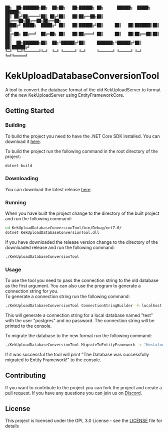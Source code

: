 ```
██╗  ██╗███████╗██╗  ██╗██╗   ██╗██████╗ ██╗      ██████╗  █████╗ ██████╗ 
██║ ██╔╝██╔════╝██║ ██╔╝██║   ██║██╔══██╗██║     ██╔═══██╗██╔══██╗██╔══██╗
█████╔╝ █████╗  █████╔╝ ██║   ██║██████╔╝██║     ██║   ██║███████║██║  ██║
██╔═██╗ ██╔══╝  ██╔═██╗ ██║   ██║██╔═══╝ ██║     ██║   ██║██╔══██║██║  ██║
██║  ██╗███████╗██║  ██╗╚██████╔╝██║     ███████╗╚██████╔╝██║  ██║██████╔╝
╚═╝  ╚═╝╚══════╝╚═╝  ╚═╝ ╚═════╝ ╚═╝     ╚══════╝ ╚═════╝ ╚═╝  ╚═╝╚═════╝ 
```
# KekUploadDatabaseConversionTool
A tool to convert the database format of the old KekUploadServer to format of the new KekUploadServer using EntityFrameworkCore.

## Getting Started
### Building
To build the project you need to have the .NET Core SDK installed. You can download it [here](https://dotnet.microsoft.com/download).

To build the project run the following command in the root directory of the project:
```sh
dotnet build
```

### Downloading
You can download the latest release [here](https://github.com/GamePowerX/KekUploadDatabaseConversionTool/releases/latest).

### Running
When you have built the project change to the directory of the built project and run the following command:
```sh
cd KekUploadDatabaseConversionTool/bin/Debug/net7.0/
dotnet KekUploadDatabaseConversionTool.dll
```
If you have downloaded the release version change to the directory of the downloaded release and run the following command:
```sh
./KekUploadDatabaseConversionTool
```

### Usage
To use the tool you need to pass the connection string to the old database as the first argument. You can also use the program to generate a connection string for you.
<br>
To generate a connection string run the following command:
```sh
./KekUploadDatabaseConversionTool ConnectionStringBuilder -h localhost -d test -W "" -U postgres -t false
```
This will generate a connection string for a local database named "test" with the user "postgres" and no password. The connection string will be printed to the console.

To migrate the database to the new format run the following command:
```sh
./KekUploadDatabaseConversionTool MigrateToEntityFramework -c "Host=localhost;Port=5432;Database=uploads;Username=postgres;Password=password;Trust Server Certificate=True"
```
If it was successful the tool will print "The Database was successfully migrated to Entity Framework!" to the console.

## Contributing
If you want to contribute to the project you can fork the project and create a pull request.
If you have any questions you can join us on [Discord](https://discord.com/invite/czeW6HnRvz).

## License
This project is licensed under the GPL 3.0 License - see the [LICENSE](LICENSE) file for details